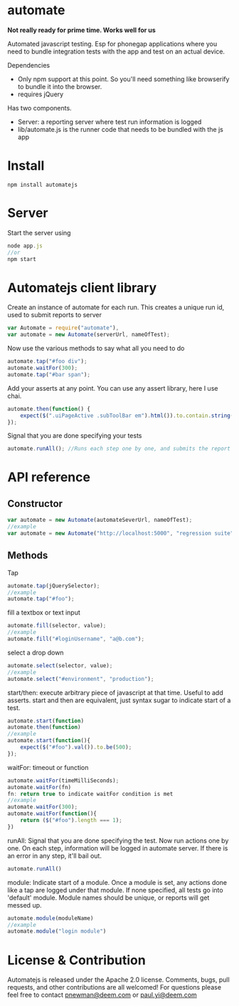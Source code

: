 automate
======

**Not really ready for prime time. Works well for us**

Automated javascript testing. Esp for phonegap applications where you need to bundle integration tests with the app and test on an actual device.

Dependencies
* Only npm support at this point. So you'll need something like browserify to bundle it into the browser.
* requires jQuery

Has two components. 

* Server: a reporting server where test run information is logged
* lib/automate.js is the runner code that needs to be bundled with the js app

Install
=======
```shell
npm install automatejs
```

Server
=====
Start the server using
```javascript
node app.js 
//or
npm start
```

Automatejs client library
=======================

Create an instance of automate for each run. This creates a unique run id, used to submit reports to server
```javascript
var Automate = require("automate"),
var automate = new Automate(serverUrl, nameOfTest);
```
Now use the various methods to say what all you need to do
```javascript
automate.tap("#foo div");
automate.waitFor(300);
automate.tap("#bar span");
```
Add your asserts at any point. You can use any assert library, here I use chai.
``` javascript
automate.then(function() {
    expect($(".uiPageActive .subToolBar em").html()).to.contain.string("Philadelphia to SF");
});
```
Signal that you are done specifying your tests
```javascript
automate.runAll(); //Runs each step one by one, and submits the report to server
```

API reference
=============
Constructor
-----------
```javascript
var automate = new Automate(automateSeverUrl, nameOfTest);
//example
var automate = new Automate("http://localhost:5000", "regression suite");
```

Methods
-------
Tap
```javascript
automate.tap(jQuerySelector);
//example
automate.tap("#foo");
```

fill a textbox or text input 
```javascript
automate.fill(selector, value);
//example
automate.fill("#loginUsername", "a@b.com");
```

select a drop down
```javascript
automate.select(selector, value);
//example
automate.select("#environment", "production");
```

start/then: execute arbitrary piece of javascript at that time. Useful to add asserts.
start and then are equivalent, just syntax sugar to indicate start of a test.
```javascript
automate.start(function)
automate.then(function)
//example
automate.start(function(){
    expect($("#foo").val()).to.be(500);
});
```

waitFor: timeout or function
```javascript
automate.waitFor(timeMilliSeconds);
automate.waitFor(fn)
fn: return true to indicate waitFor condition is met
//example
automate.waitFor(300);
automate.waitFor(function(){
	return ($("#foo").length === 1);
})
```

runAll: Signal that you are done specifying the test. 
Now run actions one by one. On each step, information will be logged in automate server.
If there is an error in any step, it'll bail out. 
```javascript
automate.runAll()
```

module: Indicate start of a module. Once a module is set, any actions done like a tap are logged under that module. If none specified, all tests go into 'default' module. Module names should be unique, or reports will get messed up.
```javascript
automate.module(moduleName)
//example
automate.module("login module")
```

License & Contribution
======================
Automatejs is released under the Apache 2.0 license.
Comments, bugs, pull requests, and other contributions are all welcomed!
For questions please feel free to contact pnewman@deem.com or paul.yi@deem.com
